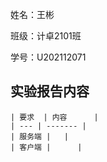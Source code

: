 姓名：王彬

班级：计卓2101班

学号：U202112071



## 实验报告内容



```
| 要求  | 内容      |
| --- | ------- |
| 服务端 |   |
| 客户端 |      |
```
